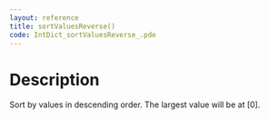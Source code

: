 ```yaml
---
layout: reference
title: sortValuesReverse()
code: IntDict_sortValuesReverse_.pde
---
```


# Description

Sort by values in descending order. The largest value will be at [0].

